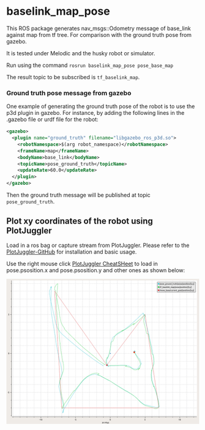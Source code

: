 # baselink_map_pose

This ROS package generates nav_msgs::Odometry  message of base_link against map from tf tree. For comparison with the ground truth pose from gazebo.



It is tested under Melodic and the husky robot or simulator.

Run using the command `rosrun baselink_map_pose pose_base_map`

The result topic to be subscribed is `tf_baselink_map`.

### Ground truth pose message from gazebo

One example of generating the ground truth pose of the robot is to use the p3d plugin in gazebo. For instance, by adding the following lines in the .gazebo file or urdf file for the robot:

```xml
<gazebo>
  <plugin name="ground_truth" filename="libgazebo_ros_p3d.so">
    <robotNamespace>$(arg robot_namespace)</robotNamespace>
    <frameName>map</frameName>
    <bodyName>base_link</bodyName>
    <topicName>pose_ground_truth</topicName>
    <updateRate>60.0</updateRate>
  </plugin>
</gazebo>
```

Then the ground truth message will be published at topic `pose_ground_truth`.

## Plot xy coordinates of the robot using PlotJuggler


Load in a ros bag or capture stream from PlotJuggler. Please refer to the  [PlotJuggler-GitHub](https://github.com/facontidavide/PlotJuggler) for installation and basic usage.

Use the right mouse click [PlotJuggler CheatSHeet](https://www.plotjuggler.io/cheatsheet) to load in pose.psosition.x and pose.psosition.y and other ones as shown below:

![2](./image/2.png)
